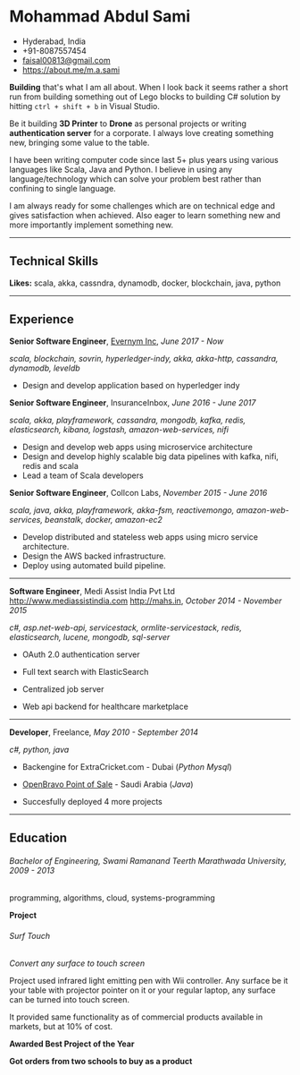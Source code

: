 
# Mohammad Abdul Sami
- Hyderabad, India
- +91-8087557454
- faisal00813@gmail.com
- https://about.me/m.a.sami


**Building** that&#39;s what I am all about. When I look back it seems rather a short run from building something out of Lego blocks to building C# solution by hitting `ctrl + shift + b` in Visual Studio.

Be it building **3D Printer** to **Drone** as personal projects or writing **authentication server** for  a corporate. I always love creating something new, bringing some value to the table. 

I have been writing computer code since last 5+ plus years using various languages like Scala, Java and Python. I believe in using any language/technology which can solve your problem best rather than confining to single language.

I am always ready for some challenges which are on technical edge and gives satisfaction when achieved. Also eager to learn something new and more importantly implement something new.

---
## Technical Skills
**Likes:** scala, akka, cassndra, dynamodb, docker, blockchain, java, python

---
## Experience
**Senior Software Engineer**, [Evernym Inc](evernym.com), *June 2017 - Now*

_scala, blockchain, sovrin, hyperledger-indy, akka, akka-http, cassandra, dynamodb, leveldb_

+ Design and develop application based on hyperledger indy

**Senior Software Engineer**, InsuranceInbox, *June 2016 - June 2017*

_scala, akka, playframework, cassandra, mongodb, kafka, redis, elasticsearch, kibana, logstash, amazon-web-services, nifi_

+ Design and develop web apps using microservice architecture
+ Design and develop highly scalable big data pipelines with kafka, nifi, redis and scala
+ Lead a team of Scala developers


**Senior Software Engineer**, Collcon Labs, *November 2015 - June 2016*

_scala, java, akka, playframework, akka-fsm, reactivemongo, amazon-web-services, beanstalk, docker, amazon-ec2_

+ Develop distributed and stateless web apps using micro service architecture.
+ Design the AWS backed infrastructure.
+ Deploy using automated build pipeline.



---

**Software Engineer**, Medi Assist India Pvt Ltd http://www.mediassistindia.com http://mahs.in, *October 2014 - November 2015*

_c#, asp.net-web-api, servicestack, ormlite-servicestack, redis, elasticsearch, lucene, mongodb, sql-server_

+ OAuth 2.0 authentication server
+ Full text search with ElasticSearch

+ Centralized job server

+ Web api backend for healthcare marketplace


---



**Developer**, Freelance, *May 2010 - September 2014*

_c#, python, java_

+ Backengine for ExtraCricket.com - Dubai (*Python*  *Mysql*)

+ [OpenBravo Point of Sale](https://sourceforge.net/projects/openbravopos/) - Saudi Arabia (*Java*)
 
+ Succesfully deployed 4 more projects

---

## Education

###### Bachelor of Engineering, Swami Ramanand Teerth Marathwada University, *2009 - 2013*

programming, algorithms, cloud, systems-programming

**Project**
###### Surf Touch
*Convert any surface to touch screen*

Project used infrared light emitting pen with Wii controller. Any surface be it your table with projector pointer on it or your regular laptop, any surface can be turned into touch screen.

It provided same functionality as of commercial products available in markets, but at 10% of cost.


**Awarded Best Project of the Year**

**Got orders from two schools to buy as a product**
